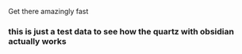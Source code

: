
Get there amazingly fast
### this is just a test data to see how the quartz with obsidian actually works